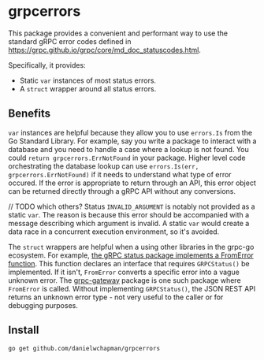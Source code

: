 # grpcerrors

This package provides a convenient and performant way to use the standard gRPC error codes defined in https://grpc.github.io/grpc/core/md_doc_statuscodes.html.

Specifically, it provides:
* Static `var` instances of most status errors.
* A `struct` wrapper around all status errors.

## Benefits

`var` instances are helpful because they allow you to use `errors.Is` from the Go Standard Library. For example, say you write a package to interact with a database and you need to handle a case where a lookup is not found. You could `return grpcerrors.ErrNotFound` in your package. Higher level code orchestrating the database lookup can use `errors.Is(err, grpcerrors.ErrNotFound)` if it needs to understand what type of error occured. If the error is appropriate to return through an API, this error object can be returned directly through a gRPC API without any conversions.

// TODO which others?
Status `INVALID_ARGUMENT` is notably not provided as a static `var`. The reason is because this error should be accompanied with a message describing which argument is invalid. A static `var` would create a data race in a concurrent execution environment, so it's avoided.

The `struct` wrappers are helpful when a using other libraries in the grpc-go ecosystem. For example, [the gRPC status package implements a FromError function](https://github.com/grpc/grpc-go/blob/v1.58.2/status/status.go#L100C29-L100C41). This function declares an interface that requires `GRPCStatus()` be implemented. If it isn't, `FromError` converts a specific error into a vague unknown error. The [grpc-gateway](https://github.com/grpc-ecosystem/grpc-gateway) package is one such package where `FromError` is called. Without implementing `GRPCStatus()`, the JSON REST API returns an unknown error type - not very useful to the caller or for debugging purposes.

## Install
```
go get github.com/danielwchapman/grpcerrors
```
